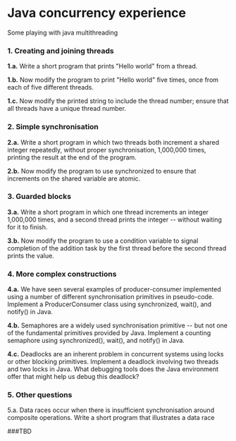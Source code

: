 # Java concurrency experience
Some playing with java multithreading


### 1. Creating and joining threads

**1.a.** Write a short program that prints "Hello world" from a thread.

**1.b.** Now modify the program to print "Hello world" five times, once from each
     of five different threads.

**1.c.** Now modify the printed string to include the thread number; ensure that
     all threads have a unique thread number.

### 2. Simple synchronisation

**2.a.** Write a short program in which two threads both increment a shared
     integer repeatedly, without proper synchronisation, 1,000,000 times,
     printing the result at the end of the program.

**2.b.** Now modify the program to use synchronized to ensure that increments
     on the shared variable are atomic.

### 3. Guarded blocks

**3.a.** Write a short program in which one thread increments an integer
     1,000,000 times, and a second thread prints the integer -- without
     waiting for it to finish.

**3.b.** Now modify the program to use a condition variable to signal completion
     of the addition task by the first thread before the second thread prints
     the value.


### 4. More complex constructions

**4.a.** We have seen several examples of producer-consumer implemented using a
     number of different synchronisation primitives in pseudo-code.
     Implement a ProducerConsumer class using synchronized, wait(), and
     notify() in Java.

**4.b.** Semaphores are a widely used synchronisation primitive -- but not one of
     the fundamental primitives provided by Java.  Implement a counting
     semaphore using synchronized(), wait(), and notify() in Java.

**4.c.** Deadlocks are an inherent problem in concurrent systems using locks or
     other blocking primitives.  Implement a deadlock involving two threads
     and two locks in Java.  What debugging tools does the Java environment
     offer that might help us debug this deadlock?

### 5. Other questions

5.a. Data races occur when there is insufficient synchronisation around
     composite operations.  Write a short program that illustrates a data race
     
###TBD
